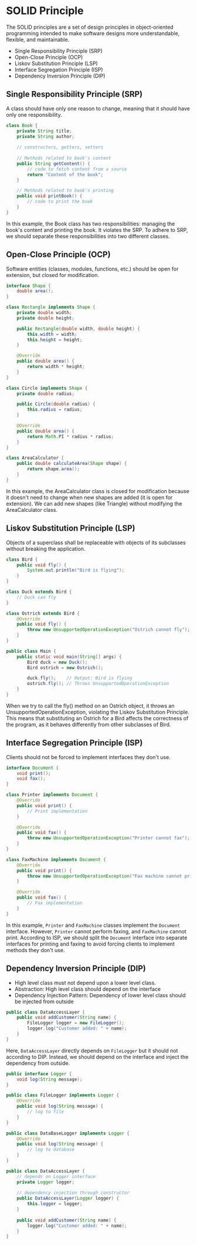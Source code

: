 # SOLID Principle
The SOLID principles are a set of design principles in object-oriented programming 
intended to make software designs more understandable, flexible, and maintainable.

- Single Responsibility Principle (SRP)
- Open-Close Principle (OCP)
- Liskov Substitution Principle (LSP)
- Interface Segregation Principle (ISP)
- Dependency Inversion Principle (DIP)

## Single Responsibility Principle (SRP)
A class should have only one reason to change, meaning that it should have only one responsibility.

```java
class Book {
    private String title;
    private String author;
    
    // constructors, getters, setters
    
    // Methods related to book's content
    public String getContent() {
        // code to fetch content from a source
        return "Content of the book";
    }

    // Methods related to book's printing
    public void printBook() {
        // code to print the book
    }
}
```

In this example, the Book class has two responsibilities: managing the book's content and printing the book. It violates the SRP. 
To adhere to SRP, we should separate these responsibilities into two different classes.

## Open-Close Principle (OCP)
Software entities (classes, modules, functions, etc.) should be open for extension, but closed for modification.

```java
interface Shape {
    double area();
}

class Rectangle implements Shape {
    private double width;
    private double height;

    public Rectangle(double width, double height) {
        this.width = width;
        this.height = height;
    }

    @Override
    public double area() {
        return width * height;
    }
}

class Circle implements Shape {
    private double radius;

    public Circle(double radius) {
        this.radius = radius;
    }

    @Override
    public double area() {
        return Math.PI * radius * radius;
    }
}

class AreaCalculator {
    public double calculateArea(Shape shape) {
        return shape.area();
    }
}
```

In this example, the AreaCalculator class is closed for modification 
because it doesn't need to change when new shapes are added (it is open for extension). 
We can add new shapes (like Triangle) without modifying the AreaCalculator class.

## Liskov Substitution Principle (LSP)
Objects of a superclass shall be replaceable with objects of its subclasses without breaking the application.

```java
class Bird {
    public void fly() {
        System.out.println("Bird is flying");
    }
}

class Duck extends Bird {
    // Duck can fly
}

class Ostrich extends Bird {
    @Override
    public void fly() {
        throw new UnsupportedOperationException("Ostrich cannot fly");
    }
}

public class Main {
    public static void main(String[] args) {
        Bird duck = new Duck();
        Bird ostrich = new Ostrich();

        duck.fly();    // Output: Bird is flying
        ostrich.fly(); // Throws UnsupportedOperationException
    }
}
```

When we try to call the fly() method on an Ostrich object, 
it throws an UnsupportedOperationException, violating the Liskov Substitution Principle. 
This means that substituting an Ostrich for a Bird affects the correctness of the program, 
as it behaves differently from other subclasses of Bird.

## Interface Segregation Principle (ISP)
Clients should not be forced to implement interfaces they don't use.

```java
interface Document {
    void print();
    void fax();
}

class Printer implements Document {
    @Override
    public void print() {
        // Print implementation
    }

    @Override
    public void fax() {
        throw new UnsupportedOperationException("Printer cannot fax");
    }
}

class FaxMachine implements Document {
    @Override
    public void print() {
        throw new UnsupportedOperationException("Fax machine cannot print");
    }

    @Override
    public void fax() {
        // Fax implementation
    }
}
```

In this example, `Printer` and `FaxMachine` classes implement the `Document` interface. However, `Printer` cannot perform faxing, and `FaxMachine` cannot print. 
According to ISP, we should split the `Document` interface into separate interfaces for printing and faxing to avoid forcing clients to implement methods they don't use.

## Dependency Inversion Principle (DIP)
- High level class must not depend upon a lower level class.
- Abstraction: High level class should depend on the interface
- Dependency Injection Pattern: Dependency of lower level class should be injected from outside

```java
public class DataAccessLayer {
    public void addCustomer(String name) {
        FileLogger logger = new FileLogger();
        logger.log("Customer added: " + name);
    }
}
```

Here, `DataAccessLayer` directly depends on `FileLogger` but it should not according to DIP. 
Instead, we should depend on the interface and inject the dependency from outside.

```java
public interface Logger {
    void log(String message);
}

public class FileLogger implements Logger {
    @Override
    public void log(String message) {
        // log to file
    }
}

public class DataBaseLogger implements Logger {
    @Override
    public void log(String message) {
        // log to database
    }
}

public class DataAccessLayer {
    // depends on Logger interface
    private Logger logger;
    
    // dependency injection through constructor
    public DataAccessLayer(Logger logger) {
        this.logger = logger;
    }
    
    public void addCustomer(String name) {
        logger.log("Customer added: " + name);
    }
}
```

